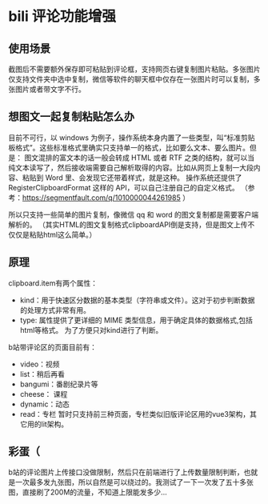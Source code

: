 # bili 评论功能增强

## 使用场景

截图后不需要额外保存即可粘贴到评论框，支持网页右键复制图片粘贴。多张图片仅支持文件夹中选中复制，微信等软件的聊天框中仅存在一张图片时可以复制，多张图片或者带文字不行。

## 想图文一起复制粘贴怎么办

目前不可行，以 windows 为例子，操作系统本身内置了一些类型，叫“标准剪贴板格式”。这些标准格式里确实只支持单一的格式，比如要么文本、要么图片。但是：
图文混排的富文本的话一般会转成 HTML 或者 RTF 之类的结构，就可以当纯文本读写了，然后接收端需要自己解析取得的内容。比如从网页上复制一大段内容、粘贴到 Word 里、会发现它还带着样式，就是这种。
操作系统还提供了 RegisterClipboardFormat 这样的 API，可以自己注册自己的自定义格式。
（参考：https://segmentfault.com/q/1010000044261985 ）

所以只支持一些简单的图片复制，像微信 qq 和 word 的图文复制都是需要客户端解析的。
（其实HTML的图文复制格式clipboardAPI倒是支持，但是图文上传不仅仅是粘贴html这么简单。）

## 原理

clipboard.item有两个属性：
- kind：用于快速区分数据的基本类型（字符串或文件）。这对于初步判断数据的处理方式非常有用。
- type: 属性提供了更详细的 MIME 类型信息，用于确定具体的数据格式,包括html等格式。
为了方便只对kind进行了判断。

b站带评论区的页面目前有：
- video：视频
- list：稍后再看
- bangumi：番剧纪录片等
- cheese： 课程
- dynamic：动态
- read：专栏
暂时只支持前三种页面，专栏类似旧版评论区用的vue3架构，其它用的lit架构。

## 彩蛋（

b站的评论图片上传接口没做限制，然后只在前端进行了上传数量限制判断，也就是一次最多发九张图，所以自然是可以绕过的。我测试了一下一次发了五十多张图，直接刷了200M的流量，不知道上限能发多少...
